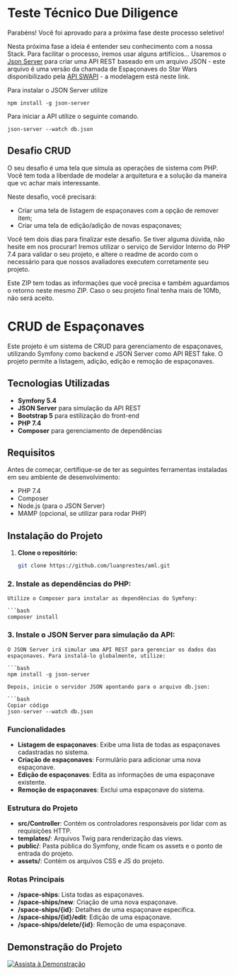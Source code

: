 # Teste Técnico Due Diligence

Parabéns! Você foi aprovado para a próxima fase deste processo seletivo!

Nesta próxima fase a ideia é entender seu conhecimento com a nossa Stack. Para facilitar o processo, iremos usar alguns artifícios...
Usaremos o [Json Server](https://www.npmjs.com/package/json-server#getting-started) para criar uma API REST baseado em um arquivo JSON - este arquivo é uma versão da chamada de Espaçonaves do Star Wars disponibilizado pela [API SWAPI](https://swapi.dev/documentation#starships) - a modelagem está neste link.

Para instalar o JSON Server utilize 
~~~
npm install -g json-server
~~~

Para iniciar a API utilize o seguinte comando.
~~~
json-server --watch db.json
~~~

## Desafio CRUD
O seu desafio é uma tela que simula as operações de sistema com PHP. Você tem toda a liberdade de modelar a arquitetura e a solução da maneira que vc achar mais interessante.

Neste desafio, você precisará:
- Criar uma tela de listagem de espaçonaves com a opção de remover item;
- Criar uma tela de edição/adição de novas espaçonaves;

Você tem dois dias para finalizar este desafio. Se tiver alguma dúvida, não hesite em nos procurar! Iremos utilizar o serviço de Servidor Interno do PHP 7.4 para validar o seu projeto, e altere o readme de acordo com o necessário para que nossos avaliadores executem corretamente seu projeto.

Este ZIP tem todas as informações que você precisa e também aguardamos o retorno neste mesmo ZIP. Caso o seu projeto final tenha mais de 10Mb, não será aceito.

# CRUD de Espaçonaves

Este projeto é um sistema de CRUD para gerenciamento de espaçonaves, utilizando Symfony como backend e JSON Server como API REST fake. O projeto permite a listagem, adição, edição e remoção de espaçonaves.

## Tecnologias Utilizadas

- **Symfony 5.4**
- **JSON Server** para simulação da API REST
- **Bootstrap 5** para estilização do front-end
- **PHP 7.4**
- **Composer** para gerenciamento de dependências

## Requisitos

Antes de começar, certifique-se de ter as seguintes ferramentas instaladas em seu ambiente de desenvolvimento:

- PHP 7.4
- Composer
- Node.js (para o JSON Server)
- MAMP (opcional, se utilizar para rodar PHP)

## Instalação do Projeto

1. **Clone o repositório:**

   ```bash
   git clone https://github.com/luanprestes/aml.git


### 2. Instale as dependências do PHP:

    Utilize o Composer para instalar as dependências do Symfony:

    ```bash
    composer install

### 3. Instale o JSON Server para simulação da API:

    O JSON Server irá simular uma API REST para gerenciar os dados das espaçonaves. Para instalá-lo globalmente, utilize:

    ```bash
    npm install -g json-server

    Depois, inicie o servidor JSON apontando para o arquivo db.json:

    ```bash
    Copiar código
    json-server --watch db.json

### Funcionalidades

- **Listagem de espaçonaves**: Exibe uma lista de todas as espaçonaves cadastradas no sistema.
- **Criação de espaçonaves**: Formulário para adicionar uma nova espaçonave.
- **Edição de espaçonaves**: Edita as informações de uma espaçonave existente.
- **Remoção de espaçonaves**: Exclui uma espaçonave do sistema.

### Estrutura do Projeto

- **src/Controller**: Contém os controladores responsáveis por lidar com as requisições HTTP.
- **templates/**: Arquivos Twig para renderização das views.
- **public/**: Pasta pública do Symfony, onde ficam os assets e o ponto de entrada do projeto.
- **assets/**: Contém os arquivos CSS e JS do projeto.

### Rotas Principais

- **/space-ships**: Lista todas as espaçonaves.
- **/space-ships/new**: Criação de uma nova espaçonave.
- **/space-ships/{id}**: Detalhes de uma espaçonave específica.
- **/space-ships/{id}/edit**: Edição de uma espaçonave.
- **/space-ships/delete/{id}**: Remoção de uma espaçonave.

## Demonstração do Projeto

[![Assista à Demonstração](https://img.youtube.com/vi/hP2Ww74jcl8/maxresdefault.jpg)](https://www.youtube.com/watch?v=hP2Ww74jcl8)